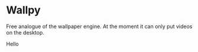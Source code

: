 # Wallpy
Free analogue of the wallpaper engine. At the moment it can only put videos on the desktop.

Hello
